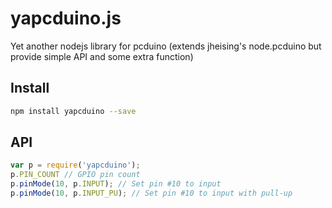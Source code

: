 # yapcduino.js

Yet another nodejs library for pcduino (extends jheising's node.pcduino but provide simple API and some extra function)

## Install

```bash
npm install yapcduino --save
```

## API

```javascript
var p = require('yapcduino');
p.PIN_COUNT // GPIO pin count
p.pinMode(10, p.INPUT); // Set pin #10 to input
p.pinMode(10, p.INPUT_PU); // Set pin #10 to input with pull-up
```
